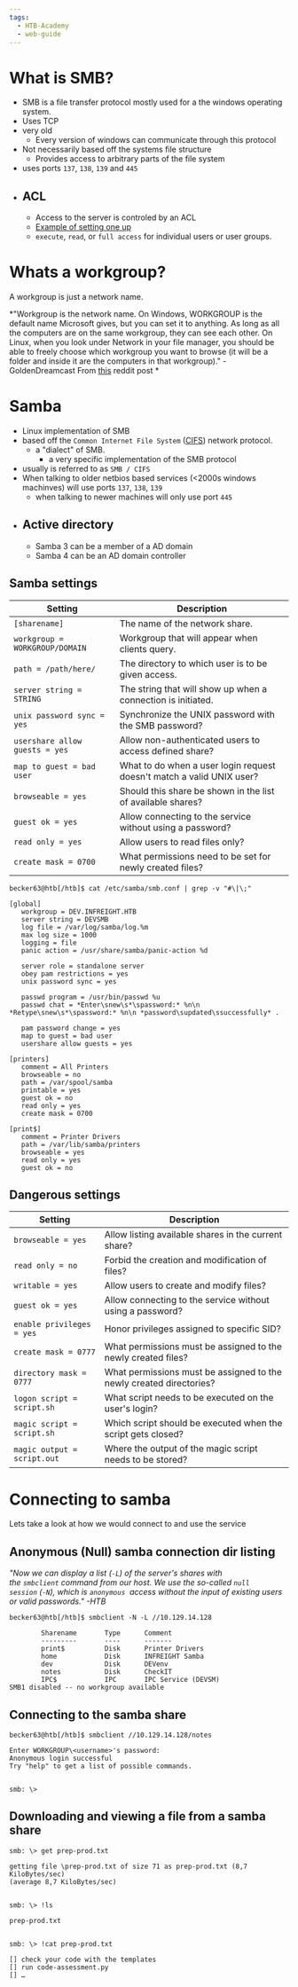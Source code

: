 ```yaml
---
tags:
  - HTB-Academy
  - web-guide
---
```

# What is SMB?
* SMB is a file transfer protocol mostly used for a the windows operating system. 
* Uses TCP 
* very old
	* Every version of windows can communicate through this protocol 
* Not necessarily based off the systems file structure 
	* Provides access to arbitrary parts of the file system 
* uses ports `137`, `138`, `139` and `445`
* ## ACL 
	* Access to the server is controled by an ACL 
	* [Example of setting one up](https://docs.netapp.com/us-en/ontap/smb-admin/create-share-access-control-lists-task.html#:~:text=Configuring%20share%20permissions%20by%20creating,UNIX%20user%20or%20group%20names.)
	* `execute`, `read`, or `full access` for individual users or user groups.

# Whats a workgroup?
A workgroup is just a network name. 

*"Workgroup is the network name. On Windows, WORKGROUP is the default name Microsoft gives, but you can set it to anything. As long as all the computers are on the same workgroup, they can see each other. On Linux, when you look under Network in your file manager, you should be able to freely choose which workgroup you want to browse (it will be a folder and inside it are the computers in that workgroup)." -GoldenDreamcast From [this](https://www.reddit.com/r/linuxquestions/comments/ab0gss/setting_up_samba_what_is_the_workgroup_for/) reddit post *
# Samba 
* Linux implementation of SMB 
* based off the `Common Internet File System` ([CIFS](https://docs.microsoft.com/en-us/openspecs/windows_protocols/ms-cifs/934c2faa-54af-4526-ac74-6a24d126724e)) network protocol.
	* a "dialect" of SMB.
		* a very specific implementation of the SMB protocol
* usually is referred to as `SMB / CIFS`
* When talking to older netbios based services (<2000s windows machinves) will use ports `137`, `138`, `139`
	* when talking to newer machines will only use port `445`
* ## Active directory 
	* Samba 3 can be a member of a AD domain 
	* Samba 4 can be an AD domain controller

## Samba settings 

|**Setting**|**Description**|
|---|---|
|`[sharename]`|The name of the network share.|
|`workgroup = WORKGROUP/DOMAIN`|Workgroup that will appear when clients query.|
|`path = /path/here/`|The directory to which user is to be given access.|
|`server string = STRING`|The string that will show up when a connection is initiated.|
|`unix password sync = yes`|Synchronize the UNIX password with the SMB password?|
|`usershare allow guests = yes`|Allow non-authenticated users to access defined share?|
|`map to guest = bad user`|What to do when a user login request doesn't match a valid UNIX user?|
|`browseable = yes`|Should this share be shown in the list of available shares?|
|`guest ok = yes`|Allow connecting to the service without using a password?|
|`read only = yes`|Allow users to read files only?|
|`create mask = 0700`|What permissions need to be set for newly created files?|

```shell
becker63@htb[/htb]$ cat /etc/samba/smb.conf | grep -v "#\|\;" 

[global]
   workgroup = DEV.INFREIGHT.HTB
   server string = DEVSMB
   log file = /var/log/samba/log.%m
   max log size = 1000
   logging = file
   panic action = /usr/share/samba/panic-action %d

   server role = standalone server
   obey pam restrictions = yes
   unix password sync = yes

   passwd program = /usr/bin/passwd %u
   passwd chat = *Enter\snew\s*\spassword:* %n\n *Retype\snew\s*\spassword:* %n\n *password\supdated\ssuccessfully* .

   pam password change = yes
   map to guest = bad user
   usershare allow guests = yes

[printers]
   comment = All Printers
   browseable = no
   path = /var/spool/samba
   printable = yes
   guest ok = no
   read only = yes
   create mask = 0700

[print$]
   comment = Printer Drivers
   path = /var/lib/samba/printers
   browseable = yes
   read only = yes
   guest ok = no
```

## Dangerous settings 

|**Setting**|**Description**|
|---|---|
|`browseable = yes`|Allow listing available shares in the current share?|
|`read only = no`|Forbid the creation and modification of files?|
|`writable = yes`|Allow users to create and modify files?|
|`guest ok = yes`|Allow connecting to the service without using a password?|
|`enable privileges = yes`|Honor privileges assigned to specific SID?|
|`create mask = 0777`|What permissions must be assigned to the newly created files?|
|`directory mask = 0777`|What permissions must be assigned to the newly created directories?|
|`logon script = script.sh`|What script needs to be executed on the user's login?|
|`magic script = script.sh`|Which script should be executed when the script gets closed?|
|`magic output = script.out`|Where the output of the magic script needs to be stored?|
# Connecting to samba 
Lets take a look at how we would connect to and use the service
## Anonymous (Null) samba connection dir listing

*"Now we can display a list (`-L`) of the server's shares with the `smbclient` command from our host. We use the so-called `null session` (`-N`), which is `anonymous`  access without the input of existing users or valid passwords." -HTB*
```shell
becker63@htb[/htb]$ smbclient -N -L //10.129.14.128

        Sharename       Type      Comment
        ---------       ----      -------
        print$          Disk      Printer Drivers
        home            Disk      INFREIGHT Samba
        dev             Disk      DEVenv
        notes           Disk      CheckIT
        IPC$            IPC       IPC Service (DEVSM)
SMB1 disabled -- no workgroup available
```
## Connecting to the samba share 
```shell
becker63@htb[/htb]$ smbclient //10.129.14.128/notes

Enter WORKGROUP\<username>'s password: 
Anonymous login successful
Try "help" to get a list of possible commands.


smb: \>
```
## Downloading and viewing a file from a samba share
```shell
smb: \> get prep-prod.txt 

getting file \prep-prod.txt of size 71 as prep-prod.txt (8,7 KiloBytes/sec) 
(average 8,7 KiloBytes/sec)


smb: \> !ls

prep-prod.txt


smb: \> !cat prep-prod.txt

[] check your code with the templates
[] run code-assessment.py
[] …	
```
